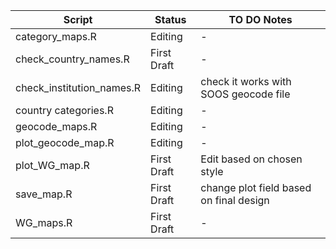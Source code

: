 |Script | Status | TO DO Notes |
|-------|--------|-------|
| category_maps.R | Editing | -|
| check_country_names.R | First Draft | - |
| check_institution_names.R | Editing | check it works with SOOS geocode file |
| country categories.R | Editing | - |
| geocode_maps.R | Editing | - |
| plot_geocode_map.R | Editing | -|
| plot_WG_map.R | First Draft | Edit based on chosen style|
| save_map.R | First Draft | change plot field based on final design |
| WG_maps.R | First Draft | - |

